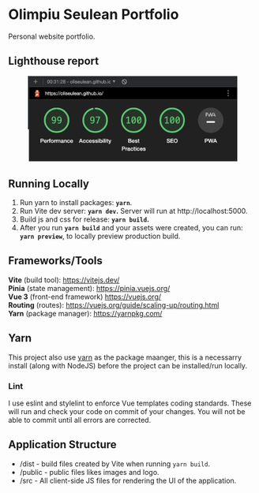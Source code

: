 # Olimpiu Seulean Portfolio

Personal website portfolio.

## Lighthouse report

 <figure>
 <img src="lighthouse.png" width="1054" heigth="432" alt="Lighthouse Report"/>
 <figcaption>
 <p></p>
 </figcaption>
</figure>

## Running Locally

1. Run yarn to install packages: <strong>`yarn`</strong>.
2. Run Vite dev server: <strong>`yarn dev`.</strong> Server will run at http://localhost:5000.
3. Build js and css for release: <strong>`yarn build`.</strong>
4. After you run <strong>`yarn build`</strong> and your assets were created, you can run: <strong>`yarn preview`</strong>, to locally preview production build.

## Frameworks/Tools

<strong>Vite</strong> (build tool): https://vitejs.dev/ <br />
<strong>Pinia</strong> (state management): https://pinia.vuejs.org/ <br />
<strong>Vue 3</strong> (front-end framework) https://vuejs.org/ <br />
<strong>Routing</strong> (routes): https://vuejs.org/guide/scaling-up/routing.html <br />
<strong>Yarn</strong> (package manager): https://yarnpkg.com/ <br />

## Yarn

This project also use [yarn](https://yarnpkg.com/en) as the package maanger, this is a necessarry install (along with NodeJS) before the project can be installed/run locally.

### Lint

I use eslint and stylelint to enforce Vue templates coding standards. These will run and check your code on commit of your changes. You will not be able to commit until all errors are corrected.

## Application Structure

- /dist - build files created by Vite when running `yarn build`.
- /public - public files likes images and logo.
- /src - All client-side JS files for rendering the UI of the application.
